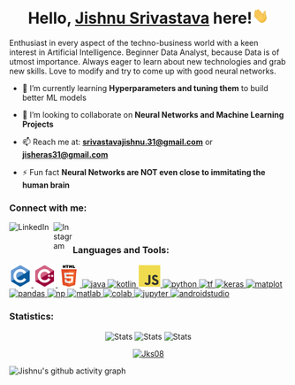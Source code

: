 <h1 align="center">Hello, <a href="https://www.linkedin.com/in/jishnu-srivastava/"> Jishnu Srivastava</a> here!<img src="https://raw.githubusercontent.com/ABSphreak/ABSphreak/master/gifs/Hi.gif" width="30px" style="max-width:100%;"></a></h1>



Enthusiast in every aspect of the techno-business world with a keen interest in Artificial Intelligence. Beginner Data Analyst, because Data is of utmost importance. Always eager to learn about new technologies and grab new skills. Love to modify and try to come up with good neural networks. 


- 🌱 I’m currently learning **Hyperparameters and tuning them** to build better ML models 

- 👯 I’m looking to collaborate on **Neural Networks and Machine Learning Projects**

- 📫 Reach me at: **srivastavajishnu.31@gmail.com** or **jisheras31@gmail.com**

- ⚡ Fun fact **Neural Networks are NOT even close to immitating the human brain**


### Connect with me:

[<img align="left" alt="LinkedIn" width="80px" src="https://github.com/melanieshi0120/melanieshi0120/blob/master/linkedin.ico" />][linkedin]
[<img align="left" alt="Instagram" width="35px" src="https://cdn2.iconfinder.com/data/icons/social-media-2285/512/1_Instagram_colored_svg_1-512.png" />][instagram]

<br />

### Languages and Tools:

<p align="left">
</a> <a href="https://www.cprogramming.com/" target="_blank"> <img src="https://raw.githubusercontent.com/devicons/devicon/master/icons/c/c-original.svg " alt="c" width="40" height="40"/> </a>
<a href="https://www.w3schools.com/cpp/" target="_blank"> <img src="https://raw.githubusercontent.com/devicons/devicon/master/icons/cplusplus/cplusplus-original.svg" alt="cplusplus" width="40" height="40"/> </a>
<a href="https://www.w3.org/html/" target="_blank"> <img src="https://raw.githubusercontent.com/devicons/devicon/master/icons/html5/html5-original-wordmark.svg" alt="html5" width="40" height="40"/> </a>
<a href="https://www.java.com/en/" target="_blank"> <img src="https://cdn.vox-cdn.com/thumbor/_AobZZDt_RVStktVR7mUZpBkovc=/0x0:640x427/1200x800/filters:focal(0x0:640x427)/cdn.vox-cdn.com/assets/1087137/java_logo_640.jpg" alt="java" width="40" height="40"/> </a>
<a href="https://kotlinlang.org/" target="_blank"> <img src="https://download.logo.wine/logo/Kotlin_(programming_language)/Kotlin_(programming_language)-Logo.wine.png" alt="kotlin" width="40" height="40"/> </a>
<a href="https://developer.mozilla.org/en-US/docs/Web/JavaScript" target="_blank"> <img src="https://raw.githubusercontent.com/devicons/devicon/master/icons/javascript/javascript-original.svg" alt="javascript" width="40" height="40"/> </a>
<a href="https://www.python.org/"> <img src="https://cdn.worldvectorlogo.com/logos/python-5.svg" alt="python" width="40" height="40"/> </a>
<a href="https://www.tensorflow.org/" target="_blank"> <img src="https://avatars.githubusercontent.com/u/15658638?s=200&v=4" alt="tf" width="40" height="40"/> </a>
<a href="https://keras.io/" target="_blank"> <img src="https://upload.wikimedia.org/wikipedia/commons/thumb/a/ae/Keras_logo.svg/1200px-Keras_logo.svg.png" alt="keras" width="40" height="40"/> </a>
<a href="https://matplotlib.org/" target="_blank"> <img src="https://matplotlib.org/_static/logo2_compressed.svg" alt="matplot" width="80" height="40"/> </a>
<a href="https://pandas.pydata.org/" target="_blank"> <img src="https://avatars.githubusercontent.com/u/21206976?s=280&v=4" alt="pandas" width="40" height="40"/> </a>
<a href="https://numpy.org/" target="_blank"> <img src="https://user-images.githubusercontent.com/50221806/86498201-a8bd8680-bd39-11ea-9d08-66b610a8dc01.png" alt="np" width="40" height="40"/> </a>
<a href="https://matlab.mathworks.com/" target="_blank"> <img src="https://camo.githubusercontent.com/64bfb64ead15f4d2fe66c1dd2b132a99b1caf1cddb77f57ad5815f9bf94a3d89/68747470733a2f2f75706c6f61642e77696b696d656469612e6f72672f77696b6970656469612f636f6d6d6f6e732f322f32312f4d61746c61625f4c6f676f2e706e67" alt="matlab" width="40" height="40"/> </a>
<a href="https://colab.research.google.com/" target="_blank"> <img src="https://camo.githubusercontent.com/ef37423c5481a1b47af928b172801c8c1e8ec73eda123fd5adfc6fbb90bdd9bb/68747470733a2f2f6c6f676f2e6c6574736b68616261722e636f6d2f696d672f3f746f6f6c3d676f6f676c655f636c6f7564" alt="colab" width="40" height="40"/> </a>
<a href="https://jupyter.org/" target="_blank"> <img src="https://jupyter.org/assets/main-logo.svg" alt="jupyter" width="40" height="40"/> </a>
<a href="https://developer.android.com/studio" target="_blank"> <img src="https://img.utdstc.com/icon/a72/4fd/a724fdd31aacfd851b13275a3b315cdec444704e2b0154d402e7df1e3eb7f0c1:200" alt="androidstudio" width="40" height="40"/> </a>


### Statistics:

<p align="center"> 
  <img align="center" width="420" src="https://github-readme-stats.vercel.app/api?username=Jks08&show_icons=true&theme=dracul" alt="Stats" />
  <img align="center" width="420" src="https://github-readme-streak-stats.herokuapp.com/?user=Jks08&theme=dracul" alt="Stats" />
  <img align="center" width="350" src="https://github-readme-stats.vercel.app/api/top-langs/?username=Jks08&layout=compact" alt="Stats">
  <p align="center"> <a href="https://github.com/ryo-ma/github-profile-trophy"><img src="https://github-profile-trophy.vercel.app/?username=Jks08" alt="Jks08" /></a> </p>
</p>

![Jishnu's github activity graph](https://activity-graph.herokuapp.com/graph?username=jks08&theme=react-dark)

[instagram]: https://www.instagram.com/jks0831/
[linkedin]: https://www.linkedin.com/in/jishnu-srivastava
